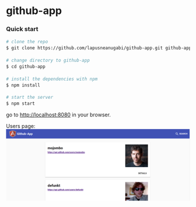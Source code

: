 # github-app

### Quick start

```bash
# clone the repo
$ git clone https://github.com/lapusneanugabi/github-app.git github-app

# change directory to github-app
$ cd github-app

# install the dependencies with npm
$ npm install

# start the server
$ npm start
```

go to [http://localhost:8080](http://localhost:8080) in your browser.


Users page: 
![alt text](https://github.com/lapusneanugabi/github-app/blob/master/src/public/img/users.png "Users page")
